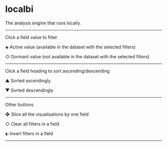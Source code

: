 # localbi

The analysis engine that runs locally.

___

Click a field value to filter

◈ Active value (available in the dataset with the selected filters)

◇ Dormant value (not available in the dataset with the selected filters)
___

Click a field heading to sort ascending/descending 

▲ Sorted ascendingly

▼ Sorted descendingly
___

Other buttons

❖ Slice all the visualisations by one field

◇ Clear all filters in a field

⬖ Invert filters in a field
___

